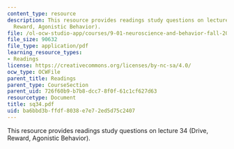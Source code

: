 ```yaml
---
content_type: resource
description: This resource provides readings study questions on lecture 34 (Drive,
  Reward, Agonistic Behavior).
file: /ol-ocw-studio-app/courses/9-01-neuroscience-and-behavior-fall-2003/ba6bbd3bffdf8038e7e72ed5d75c2407_sq34.pdf
file_size: 90632
file_type: application/pdf
learning_resource_types:
- Readings
license: https://creativecommons.org/licenses/by-nc-sa/4.0/
ocw_type: OCWFile
parent_title: Readings
parent_type: CourseSection
parent_uid: 726f60b9-b7b8-dcc7-8f0f-61c1cf627d63
resourcetype: Document
title: sq34.pdf
uid: ba6bbd3b-ffdf-8038-e7e7-2ed5d75c2407
---
```

This resource provides readings study questions on lecture 34 (Drive, Reward, Agonistic Behavior).